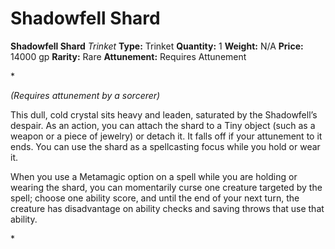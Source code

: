 # Shadowfell Shard

**Shadowfell Shard**
_Trinket_
**Type:** Trinket
**Quantity:** 1
**Weight:** N/A
**Price:** 14000 gp
**Rarity:** Rare
**Attunement:** Requires Attunement

*<div class="item-attunement"><i>(Requires attunement by a sorcerer)</i><p>This dull, cold crystal sits heavy and leaden, saturated by the Shadowfell’s despair. As an action, you can attach the shard to a Tiny object (such as a weapon or a piece of jewelry) or detach it. It falls off if your attunement to it ends. You can use the shard as a spellcasting focus while you hold or wear it.

When you use a Metamagic option on a spell while you are holding or wearing the shard, you can momentarily curse one creature targeted by the spell; choose one ability score, and until the end of your next turn, the creature has disadvantage on ability checks and saving throws that use that ability.</p>*